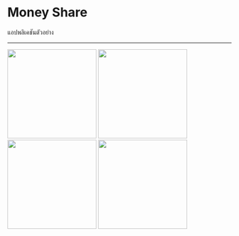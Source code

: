 # Money Share

แอปพลิเคชันตัวอย่าง

***

<img src="https://github.com/neszaran194/Money-Share/assets/173626987/c0ec9fbf-2e67-4936-9d30-f2028c3a79cb" width="200">
<img src="https://github.com/neszaran194/Money-Share/assets/173626987/ed2c952e-0403-4b8c-8425-db981b171757" width="200">
<img src="https://github.com/neszaran194/Money-Share/assets/173626987/20ae68ee-8103-4053-a36c-eed2ba756a7d" width="200">
<img src="https://github.com/neszaran194/Money-Share/assets/173626987/776fbce5-194e-47f3-900a-909d5871505b" width="200">
